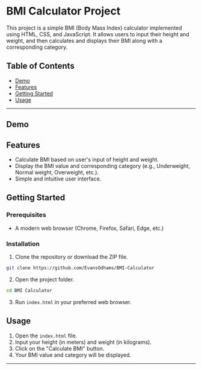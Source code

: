 # BMI Calculator Project

This project is a simple BMI (Body Mass Index) calculator implemented using HTML, CSS, and JavaScript. It allows users to input their height and weight, and then calculates and displays their BMI along with a corresponding category.

## Table of Contents
- [Demo](#demo)
- [Features](#features)
- [Getting Started](#getting-started)
- [Usage](#usage)

---

## Demo




## Features

- Calculate BMI based on user's input of height and weight.
- Display the BMI value and corresponding category (e.g., Underweight, Normal weight, Overweight, etc.).
- Simple and intuitive user interface.

## Getting Started

### Prerequisites

- A modern web browser (Chrome, Firefox, Safari, Edge, etc.)

### Installation

1. Clone the repository or download the ZIP file.

```bash
git clone https://github.com/EvansOdhams/BMI-Calculator
```

2. Open the project folder.

```bash
cd BMI Calculator
```

3. Run `index.html` in your preferred web browser.

## Usage

1. Open the `index.html` file.
2. Input your height (in meters) and weight (in kilograms).
3. Click on the "Calculate BMI" button.
4. Your BMI value and category will be displayed.
---
